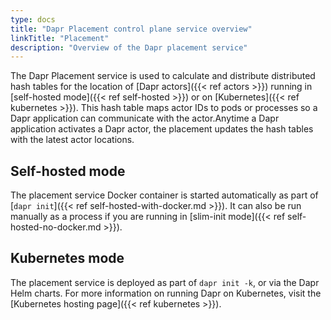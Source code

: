 ```yaml
---
type: docs
title: "Dapr Placement control plane service overview"
linkTitle: "Placement"
description: "Overview of the Dapr placement service"
---
```


The Dapr Placement service is used to calculate and distribute distributed hash tables for the location of [Dapr actors]({{< ref actors >}}) running in [self-hosted mode]({{< ref self-hosted >}}) or on [Kubernetes]({{< ref kubernetes >}}). This hash table maps actor IDs to pods or processes so a Dapr application can communicate with the actor.Anytime a Dapr application activates a Dapr actor, the placement updates the hash tables with the latest actor locations.

## Self-hosted mode

The placement service Docker container is started automatically as part of [`dapr init`]({{< ref self-hosted-with-docker.md >}}). It can also be run manually as a process if you are running in [slim-init mode]({{< ref self-hosted-no-docker.md >}}).

## Kubernetes mode

The placement service is deployed as part of `dapr init -k`, or via the Dapr Helm charts. For more information on running Dapr on Kubernetes, visit the [Kubernetes hosting page]({{< ref kubernetes >}}).
